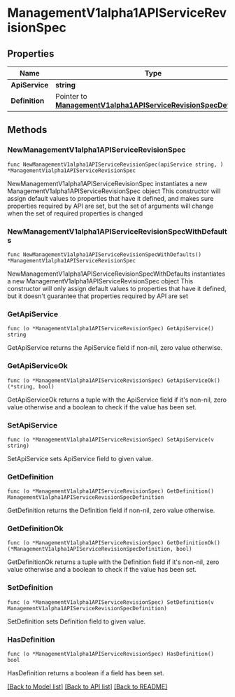 # ManagementV1alpha1APIServiceRevisionSpec

## Properties

Name | Type | Description | Notes
------------ | ------------- | ------------- | -------------
**ApiService** | **string** |  | 
**Definition** | Pointer to [**ManagementV1alpha1APIServiceRevisionSpecDefinition**](ManagementV1alpha1APIServiceRevisionSpecDefinition.md) |  | [optional] 

## Methods

### NewManagementV1alpha1APIServiceRevisionSpec

`func NewManagementV1alpha1APIServiceRevisionSpec(apiService string, ) *ManagementV1alpha1APIServiceRevisionSpec`

NewManagementV1alpha1APIServiceRevisionSpec instantiates a new ManagementV1alpha1APIServiceRevisionSpec object
This constructor will assign default values to properties that have it defined,
and makes sure properties required by API are set, but the set of arguments
will change when the set of required properties is changed

### NewManagementV1alpha1APIServiceRevisionSpecWithDefaults

`func NewManagementV1alpha1APIServiceRevisionSpecWithDefaults() *ManagementV1alpha1APIServiceRevisionSpec`

NewManagementV1alpha1APIServiceRevisionSpecWithDefaults instantiates a new ManagementV1alpha1APIServiceRevisionSpec object
This constructor will only assign default values to properties that have it defined,
but it doesn't guarantee that properties required by API are set

### GetApiService

`func (o *ManagementV1alpha1APIServiceRevisionSpec) GetApiService() string`

GetApiService returns the ApiService field if non-nil, zero value otherwise.

### GetApiServiceOk

`func (o *ManagementV1alpha1APIServiceRevisionSpec) GetApiServiceOk() (*string, bool)`

GetApiServiceOk returns a tuple with the ApiService field if it's non-nil, zero value otherwise
and a boolean to check if the value has been set.

### SetApiService

`func (o *ManagementV1alpha1APIServiceRevisionSpec) SetApiService(v string)`

SetApiService sets ApiService field to given value.


### GetDefinition

`func (o *ManagementV1alpha1APIServiceRevisionSpec) GetDefinition() ManagementV1alpha1APIServiceRevisionSpecDefinition`

GetDefinition returns the Definition field if non-nil, zero value otherwise.

### GetDefinitionOk

`func (o *ManagementV1alpha1APIServiceRevisionSpec) GetDefinitionOk() (*ManagementV1alpha1APIServiceRevisionSpecDefinition, bool)`

GetDefinitionOk returns a tuple with the Definition field if it's non-nil, zero value otherwise
and a boolean to check if the value has been set.

### SetDefinition

`func (o *ManagementV1alpha1APIServiceRevisionSpec) SetDefinition(v ManagementV1alpha1APIServiceRevisionSpecDefinition)`

SetDefinition sets Definition field to given value.

### HasDefinition

`func (o *ManagementV1alpha1APIServiceRevisionSpec) HasDefinition() bool`

HasDefinition returns a boolean if a field has been set.


[[Back to Model list]](../README.md#documentation-for-models) [[Back to API list]](../README.md#documentation-for-api-endpoints) [[Back to README]](../README.md)


